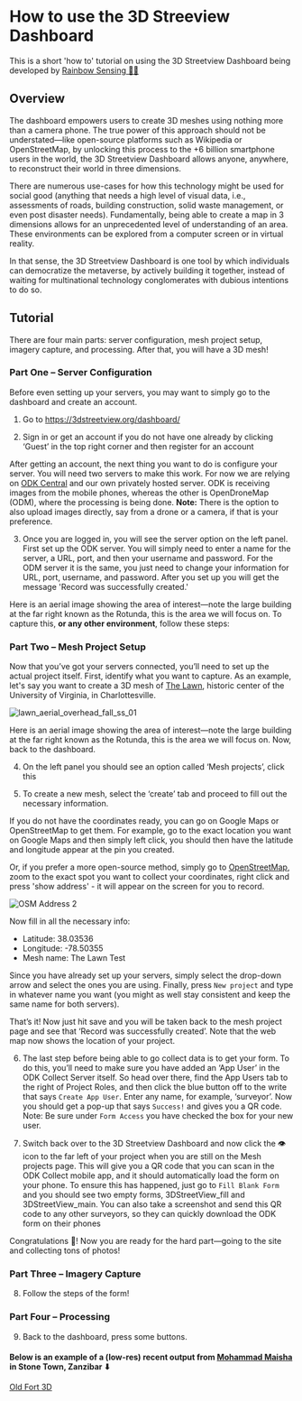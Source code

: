 # How to use the 3D Streeview Dashboard
This is a short 'how to' tutorial on using the 3D Streetview Dashboard being developed by [Rainbow Sensing 🌈📡](https://rainbowsensing.com/)

## Overview
The dashboard empowers users to create 3D meshes using nothing more than a camera phone. The true power of this approach should not be understated—like open-source platforms such as Wikipedia or OpenStreetMap, by unlocking this process to the +6 billion smartphone users in the world, the 3D Streetview Dashboard allows anyone, anywhere, to reconstruct their world in three dimensions. 

There are numerous use-cases for how this technology might be used for social good (anything that needs a high level of visual data, i.e., assessments of roads, building construction, solid waste management, or even post disaster needs). Fundamentally, being able to create a map in 3 dimensions allows for an unprecedented level of understanding of an area. These environments can be explored from a computer screen or in virtual reality. 

In that sense, the 3D Streetview Dashboard is one tool by which individuals can democratize the metaverse, by actively building it together, instead of waiting for multinational technology conglomerates with dubious intentions to do so. 

## Tutorial
There are four main parts: server configuration, mesh project setup, imagery capture, and processing. After that, you will have a 3D mesh!

### Part One – Server Configuration 
Before even setting up your servers, you may want to simply go to the dashboard and create an account.

1. Go to https://3dstreetview.org/dashboard/ 

2. Sign in or get an account if you do not have one already by clicking ‘Guest’ in the top right corner and then register for an account

After getting an account, the next thing you want to do is configure your server. You will need two servers to make this work. For now we are relying on [ODK Central](https://github.com/getodk/central) and our own privately hosted server. ODK is receiving images from the mobile phones, whereas the other is OpenDroneMap (ODM), where the processing is being done. **Note:** There is the option to also upload images directly, say from a drone or a camera, if that is your preference. 

3.	Once you are logged in, you will see the server option on the left panel. First set up the ODK server.  You will simply need to enter a name for the server, a URL, port, and then your username and password. For the ODM server it is the same, you just need to change your information for URL, port, username, and password. After you set up you will get the message 'Record was successfully created.'




Here is an aerial image showing the area of interest—note the large building at the far right known as the Rotunda, this is the area we will focus on. To capture this, **or any other environment**, follow these steps:
  
### Part Two – Mesh Project Setup

Now that you’ve got your servers connected, you’ll need to set up the actual project itself. 
First, identify what you want to capture. As an example, let's say you want to create a 3D mesh of [The Lawn](https://en.wikipedia.org/wiki/The_Lawn), historic center of the University of Virginia, in Charlottesville.

![lawn_aerial_overhead_fall_ss_01](https://user-images.githubusercontent.com/36959983/143770486-180c75f9-da02-4d96-8d15-8b51e5af534f.jpg)

Here is an aerial image showing the area of interest—note the large building at the far right known as the Rotunda, this is the area we will focus on. Now, back to the dashboard. 

4. On the left panel you should see an option called ‘Mesh projects’, click this

5. To create a new mesh, select the ‘create’ tab and proceed to fill out the necessary information.

If you do not have the coordinates ready, you can go on Google Maps or OpenStreetMap to get them. For example, go to the exact location you want on Google Maps and then simply left click, you should then have the latitude and longitude appear at the pin you created.

Or, if you prefer a more open-source method, simply go to [OpenStreetMap](https://osm.org/), zoom to the exact spot you want to collect your coordinates, right click and press 'show address' - it will appear on the screen for you to record.

 
![OSM Address 2](https://user-images.githubusercontent.com/36959983/143770876-d0bafd05-3f12-407a-9dab-a1817cbb5499.png)

Now fill in all the necessary info:
- Latitude: 38.03536
- Longitude: -78.50355
- Mesh name: The Lawn Test

Since you have already set up your servers, simply select the drop-down arrow and select the ones you are using. Finally, press ```New project``` and type in whatever name you want (you might as well stay consistent and keep the same name for both servers).

That’s it! Now just hit save and you will be taken back to the mesh project page and see that ‘Record was successfully created’. Note that the web map now shows the location of your project. 

6.	The last step before being able to go collect data is to get your form. To do this, you’ll need to make sure you have added an ‘App User’ in the ODK Collect Server itself. So head over there, find the App Users tab to the right of Project Roles, and then click the blue button off to the write that says ```Create App User```. Enter any name, for example, ‘surveyor’. Now you should get a pop-up that says ```Success!``` and gives you a QR code. Note: Be sure under ```Form Access``` you have checked the box for your new user. 

7.	Switch back over to the 3D Streetview Dashboard and now click the 👁 icon to the far left of your project when you are still on the Mesh projects page. This will give you a QR code that you can scan in the ODK Collect mobile app, and it should automatically load the form on your phone. To ensure this has happened, just go to ```Fill Blank Form``` and you should see two empty forms, 3DStreetView_fill and 3DStreetView_main. You can also take a screenshot and send this QR code to any other surveyors, so they can quickly download the ODK form on their phones

Congratulations 🥳! Now you are ready for the hard part—going to the site and collecting tons of photos!

### Part Three – Imagery Capture
8.	Follow the steps of the form!

### Part Four – Processing
9.	Back to the dashboard, press some buttons. 

#### Below is an example of a (low-res) recent output from [Mohammad Maisha](https://github.com/maisha26) in Stone Town, Zanzibar ⬇
[Old Fort 3D](https://user-images.githubusercontent.com/36959983/143775448-4020138e-62c3-4520-bbcc-b9da5b38e3cf.mp4)
